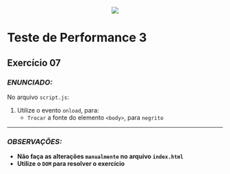 <p align="center">
    <img src="https://www.infnet.edu.br/infnet/wp-content/themes/infnet.homepage//assets/img/LogoInfnetRodape.png"/>
</p>

# Teste de Performance 3

## Exercício 07

### _ENUNCIADO:_

No arquivo `script.js`:

1. Utilize o evento `onload`, para:
    - `Trocar` a fonte do elemento `<body>`, para `negrito`

---

### _OBSERVAÇÕES:_

- **Não faça as alterações `manualmente` no arquivo `index.html`**
- **Utilize o `DOM` para resolver o exercício**